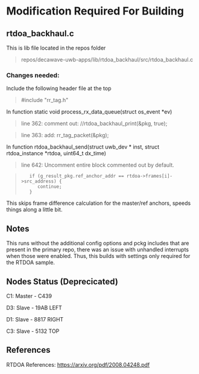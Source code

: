 # Modification Required For Building

## rtdoa_backhaul.c
This is lib file located in the repos folder
>repos/decawave-uwb-apps/lib/rtdoa_backhaul/src/rtdoa_backhaul.c
### Changes needed:
Include the following header file at the top
> #include "rr_tag.h"

In function static void process_rx_data_queue(struct os_event *ev)
>line 362: comment out:  //rtdoa_backhaul_print(&pkg, true);

>line 363: add: rr_tag_packet(&pkg);

In function rtdoa_backhaul_send(struct uwb_dev * inst, struct rtdoa_instance *rtdoa,
                    uint64_t dx_time)

>line 642: Uncomment entire block commented out by default.

>        if (g_result_pkg.ref_anchor_addr == rtdoa->frames[i]->src_address) {
>           continue;
>        }


This skips frame difference calculation for the master/ref anchors, speeds things along a little bit. 


## Notes
This runs without the additional config options and pckg includes that are present in the primary repo, there was an issue with unhandled interrupts when those were enabled. Thus, this builds with settings only required for the RTDOA sample.

## Nodes Status (Deprecicated)
C1: Master - C439 

D3: Slave - 19AB LEFT

D1: Slave - 8817 RIGHT

C3: Slave - 5132 TOP


## References 
RTDOA References: 
https://arxiv.org/pdf/2008.04248.pdf
